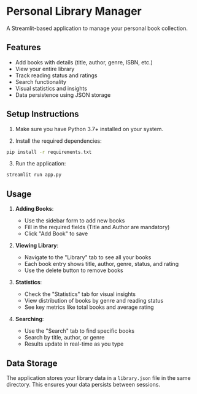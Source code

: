 # Personal Library Manager

A Streamlit-based application to manage your personal book collection.

## Features

- Add books with details (title, author, genre, ISBN, etc.)
- View your entire library
- Track reading status and ratings
- Search functionality
- Visual statistics and insights
- Data persistence using JSON storage

## Setup Instructions

1. Make sure you have Python 3.7+ installed on your system.

2. Install the required dependencies:
```bash
pip install -r requirements.txt
```

3. Run the application:
```bash
streamlit run app.py
```

## Usage

1. **Adding Books**:
   - Use the sidebar form to add new books
   - Fill in the required fields (Title and Author are mandatory)
   - Click "Add Book" to save

2. **Viewing Library**:
   - Navigate to the "Library" tab to see all your books
   - Each book entry shows title, author, genre, status, and rating
   - Use the delete button to remove books

3. **Statistics**:
   - Check the "Statistics" tab for visual insights
   - View distribution of books by genre and reading status
   - See key metrics like total books and average rating

4. **Searching**:
   - Use the "Search" tab to find specific books
   - Search by title, author, or genre
   - Results update in real-time as you type

## Data Storage

The application stores your library data in a `library.json` file in the same directory. This ensures your data persists between sessions. 